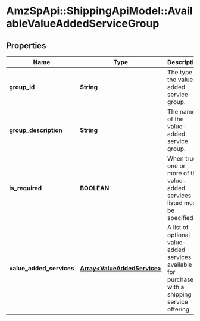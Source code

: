 # AmzSpApi::ShippingApiModel::AvailableValueAddedServiceGroup

## Properties
Name | Type | Description | Notes
------------ | ------------- | ------------- | -------------
**group_id** | **String** | The type of the value-added service group. | 
**group_description** | **String** | The name of the value-added service group. | 
**is_required** | **BOOLEAN** | When true, one or more of the value-added services listed must be specified. | 
**value_added_services** | [**Array&lt;ValueAddedService&gt;**](ValueAddedService.md) | A list of optional value-added services available for purchase with a shipping service offering. | [optional] 

